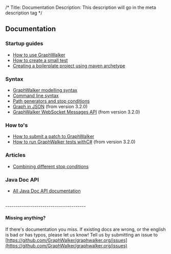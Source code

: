 /*
Title: Documentation
Description: This description will go in the meta description tag
*/

## Documentation

### Startup guides
* [How to use GraphWalker](/docs/workflow)
* [How to create a small test](/docs/howto_create_a_small_test)
* [Creating a boilerplate project using maven archetype](/docs/maven_archetype)

### Syntax
* [GraphWalker modelling syntax](/docs/gw_model_syntax)
* [Command line syntax](/docs/command_line_syntax)
* [Path generators and stop conditions](/docs/path_generators_and_stop_conditions)
* [Graph in JSON](/docs/json_graph) (from version 3.2.0)
* [GraphWalker WebSocket Messages API](/docs/websocket_api) (from version 3.2.0)

### How to's
* [How to submit a patch to GraphWalker](/docs/how_to_submit_a_patch_to_graphwalker)
* [How to run GraphWalker tests withC#](/docs/how_to_run_tests_with_c_sharp) (from version 3.2.0)

### Articles
* [Combining different stop conditions](/docs/combining_different_stop_conditions)

### Java Doc API
* [All Java Doc API documentation](/archive/apidocs/index.html)

<br>
---------------------------------------

#### Missing anything?
If there's documentation you miss. If existing docs are wrong, or the english is bad or has typos, please let us know! Tell us by submitting an issue to [https://github.com/GraphWalker/graphwalker.org/issues](https://github.com/GraphWalker/graphwalker.org/issues)
